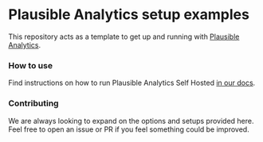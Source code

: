 # Plausible Analytics setup examples

This repository acts as a template to get up and running with [Plausible Analytics](https://github.com/plausible/analytics).

### How to use

Find instructions on how to run Plausible Analytics Self Hosted [in our docs](https://docs.plausible.io/self-hosting).

### Contributing

We are always looking to expand on the options and setups provided here. Feel free to open an issue or PR if you feel
something could be improved.
